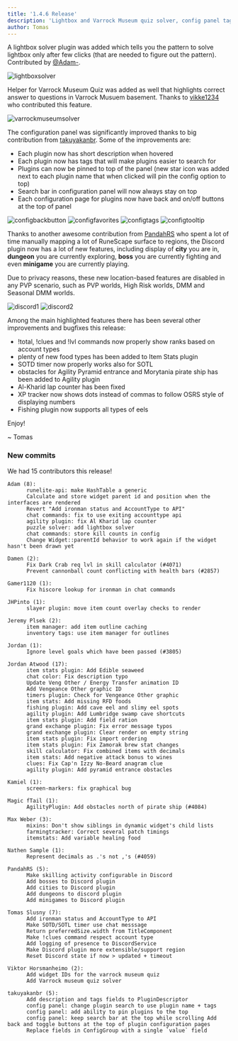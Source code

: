 ```yaml
---
title: '1.4.6 Release'
description: 'Lightbox and Varrock Museum quiz solver, config panel tags and favorites, Discord bosses & minigames'
author: Tomas
---
```


A lightbox solver plugin was added which tells you the pattern to solve lightbox only
after few clicks (that are needed to figure out the pattern). Contributed by
[@Adam-](https://github.com/Adam-).

![lightboxsolver](/img/blog/1.4.6-Release/lightboxsolver.png)

Helper for Varrock Museum Quiz was added as well that highlights correct answer to
questions in Varrock Musuem basement. Thanks to [vikke1234](https://github.com/vikke1234)
who contributed this feature.

![varrockmuseumsolver](/img/blog/1.4.6-Release/varrockmuseumsolver.png)

The configuration panel was significantly improved thanks to big contribution from
[takuyakanbr](https://github.com/takuyakanbr). Some of the improvements are:

- Each plugin now has short description when hovered
- Each plugin now has tags that will make plugins easier to search for
- Plugins can now be pinned to top of the panel (new star icon was added next to each plugin name
that when clicked will pin the config option to top)
- Search bar in configuration panel will now always stay on top
- Each configuration page for plugins now have back and on/off buttons at the top of panel

![configbackbutton](/img/blog/1.4.6-Release/configbackbutton.png)
![configfavorites](/img/blog/1.4.6-Release/configfavorites.png)
![configtags](/img/blog/1.4.6-Release/configtags.png)
![configtooltip](/img/blog/1.4.6-Release/configtooltip.png)

Thanks to another awesome contribution from [PandahRS](https://github.com/PandahRS) who spent
a lot of time manually mapping a lot of RuneScape surface to regions, the Discord plugin now has
a lot of new features, including display of **city** you are in, **dungeon** you are currently
exploring, **boss** you are currently fighting and even **minigame** you are currently playing.

Due to privacy reasons, these new location-based features are disabled in any PVP scenario, such
as PVP worlds, High Risk worlds, DMM and Seasonal DMM worlds.

![discord1](/img/blog/1.4.6-Release/discord1.png)
![discord2](/img/blog/1.4.6-Release/discord2.png)

Among the main highlighted features there has been several other improvements and bugfixes this release:

 * !total, !clues and !lvl commands now properly show ranks based on account types
 * plenty of new food types has been added to Item Stats plugin
 * SOTD timer now properly works also for SOTL
 * obstacles for Agility Pyramid entrance and Morytania pirate ship has been added to Agility plugin
 * Al-Kharid lap counter has been fixed
 * XP tracker now shows dots instead of commas to follow OSRS style of displaying numbers
 * Fishing plugin now supports all types of eels

Enjoy!

~ Tomas


### New commits

We had 15 contributors this release!

```
Adam (8):
      runelite-api: make HashTable a generic
      Calculate and store widget parent id and position when the interfaces are rendered
      Revert "Add ironman status and AccountType to API"
      chat commands: fix to use exiting accounttype api
      agility plugin: fix Al Kharid lap counter
      puzzle solver: add lightbox solver
      chat commands: store kill counts in config
      Change Widget::parentId behavior to work again if the widget hasn't been drawn yet

Damen (2):
      Fix Dark Crab req lvl in skill calculator (#4071)
      Prevent cannonball count conflicting with health bars (#2857)

Gamer1120 (1):
      Fix hiscore lookup for ironman in chat commands

JHPinto (1):
      slayer plugin: move item count overlay checks to render

Jeremy Plsek (2):
      item manager: add item outline caching
      inventory tags: use item manager for outlines

Jordan (1):
      Ignore level goals which have been passed (#3805)

Jordan Atwood (17):
      item stats plugin: Add Edible seaweed
      chat color: Fix description typo
      Update Veng Other / Energy Transfer animation ID
      Add Vengeance Other graphic ID
      timers plugin: Check for Vengeance Other graphic
      item stats: Add missing RFD foods
      fishing plugin: Add cave eel and slimy eel spots
      agility plugin: Add Lumbridge swamp cave shortcuts
      item stats plugin: Add field ration
      grand exchange plugin: Fix error message typos
      grand exchange plugin: Clear render on empty string
      item stats plugin: Fix import ordering
      item stats plugin: Fix Zamorak brew stat changes
      skill calculator: Fix combined items with decimals
      item stats: Add negative attack bonus to wines
      clues: Fix Cap'n Izzy No-Beard anagram clue
      agility plugin: Add pyramid entrance obstacles

Kamiel (1):
      screen-markers: fix graphical bug

Magic fTail (1):
      AgilityPlugin: Add obstacles north of pirate ship (#4084)

Max Weber (3):
      mixins: Don't show siblings in dynamic widget's child lists
      farmingtracker: Correct several patch timings
      itemstats: Add variable healing food

Nathen Sample (1):
      Represent decimals as .'s not ,'s (#4059)

PandahRS (5):
      Make skilling activity configurable in Discord
      Add bosses to Discord plugin
      Add cities to Discord plugin
      Add dungeons to discord plugin
      Add minigames to Discord plugin

Tomas Slusny (7):
      Add ironman status and AccountType to API
      Make SOTD/SOTL timer use chat messsage
      Return preferredSize.width from TitleComponent
      Make !clues command respect account type
      Add logging of presence to DiscordService
      Make Discord plugin more extensible/support region
      Reset Discord state if now > updated + timeout

Viktor Horsmanheimo (2):
      Add widget IDs for the varrock museum quiz
      Add Varrock museum quiz solver

takuyakanbr (5):
      Add description and tags fields to PluginDescriptor
      config panel: change plugin search to use plugin name + tags
      config panel: add ability to pin plugins to the top
      config panel: keep search bar at the top while scrolling Add back and toggle buttons at the top of plugin configuration pages
      Replace fields in ConfigGroup with a single `value` field
```
